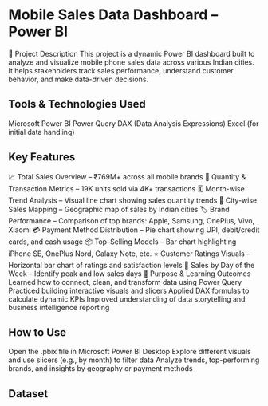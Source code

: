 # Mobile Sales Data Dashboard – Power BI
📝 Project Description
This project is a dynamic Power BI dashboard built to analyze and visualize mobile phone sales data across various Indian cities. It helps stakeholders track sales performance, understand customer behavior, and make data-driven decisions.

## Tools & Technologies Used
Microsoft Power BI
Power Query
DAX (Data Analysis Expressions)
Excel (for initial data handling)

## Key Features
📈 Total Sales Overview – ₹769M+ across all mobile brands
🧮 Quantity & Transaction Metrics – 19K units sold via 4K+ transactions
🗓️ Month-wise Trend Analysis – Visual line chart showing sales quantity trends
📍 City-wise Sales Mapping – Geographic map of sales by Indian cities
🏷️ Brand Performance – Comparison of top brands: Apple, Samsung, OnePlus, Vivo, Xiaomi
💳 Payment Method Distribution – Pie chart showing UPI, debit/credit cards, and cash usage
📦 Top-Selling Models – Bar chart highlighting iPhone SE, OnePlus Nord, Galaxy Note, etc.
⭐ Customer Ratings Visuals – Horizontal bar chart of ratings and satisfaction levels
📆 Sales by Day of the Week – Identify peak and low sales days
🎯 Purpose & Learning Outcomes
Learned how to connect, clean, and transform data using Power Query
Practiced building interactive visuals and slicers
Applied DAX formulas to calculate dynamic KPIs
Improved understanding of data storytelling and business intelligence reporting

## How to Use
Open the .pbix file in Microsoft Power BI Desktop
Explore different visuals and use slicers (e.g., by month) to filter data
Analyze trends, top-performing brands, and insights by geography or payment methods

## Dataset


